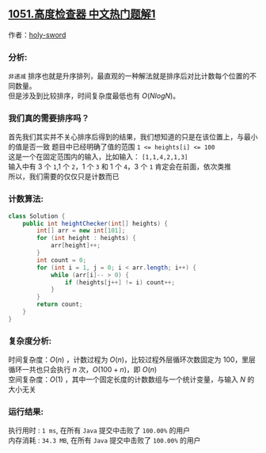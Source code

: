 ## [1051.高度检查器 中文热门题解1](https://leetcode.cn/problems/height-checker/solutions/100000/onjie-fa-yong-shi-yu-nei-cun-ji-bai-100-javayong-h)

作者：[holy-sword](https://leetcode.cn/u/holy-sword)

### 分析:
`非递减` 排序也就是升序排列，最直观的一种解法就是排序后对比计数每个位置的不同数量。  
但是涉及到比较排序，时间复杂度最低也有 $O(NlogN)$。  

### 我们真的需要排序吗？
首先我们其实并不关心排序后得到的结果，我们想知道的只是在该位置上，与最小的值是否一致
题目中已经明确了值的范围 `1 <= heights[i] <= 100`   
这是一个在固定范围内的输入，比如输入： `[1,1,4,2,1,3]`  
输入中有 3 个 `1`,1 个 `2`，1 个 `3` 和 1 个 `4`，3 个 `1` 肯定会在前面，依次类推  
所以，我们需要的仅仅只是计数而已

### 计数算法:


```Java []
class Solution {
    public int heightChecker(int[] heights) {
        int[] arr = new int[101];
        for (int height : heights) {
            arr[height]++;
        }
        int count = 0;
        for (int i = 1, j = 0; i < arr.length; i++) {
            while (arr[i]-- > 0) {
                if (heights[j++] != i) count++;
            }
        }
        return count;
    }
}
```

### 复杂度分析:
时间复杂度：$O(n)$ ，计数过程为 $O(n)$，比较过程外层循环次数固定为 100，里层循环一共也只会执行 $n$ 次，$O(100+n)$，即 $O(n)$  
空间复杂度：$O(1)$ ，其中一个固定长度的计数数组与一个统计变量，与输入 $N$ 的大小无关

### 运行结果:
执行用时 : `1 ms`, 在所有 `Java` 提交中击败了 `100.00%` 的用户  
内存消耗 : `34.3 MB`, 在所有 `Java` 提交中击败了 `100.00%` 的用户